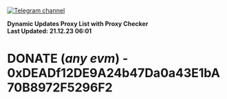 [![Telegram channel](https://img.shields.io/endpoint?url=https://runkit.io/damiankrawczyk/telegram-badge/branches/master?url=https://t.me/n4z4v0d)](https://t.me/n4z4v0d) 

**Dynamic Updates Proxy List with Proxy Checker**  
**Last Updated: 21.12.23 06:01**

# DONATE (_any evm_) - 0xDEADf12DE9A24b47Da0a43E1bA70B8972F5296F2
